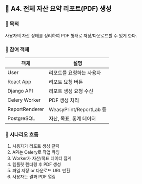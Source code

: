 
## 📂 A4. 전체 자산 요약 리포트(PDF) 생성

### 🎯 목적
사용자의 자산 상태를 정리하여 PDF 형태로 저장/다운로드할 수 있게 한다.

### 👥 참여 객체
| 객체 | 설명 |
|------|------|
| User | 리포트를 요청하는 사용자 |
| React App | 리포트 요청 버튼 |
| Django API | 리포트 생성 요청 수신 |
| Celery Worker | PDF 생성 처리 |
| ReportRenderer | WeasyPrint/ReportLab 등 |
| PostgreSQL | 자산, 목표, 통계 데이터 |

### 🔄 시나리오 흐름
1. 사용자가 리포트 생성 클릭
2. API는 Celery로 작업 큐잉
3. Worker가 자산/목표 데이터 집계
4. 템플릿 렌더링 후 PDF 생성
5. 파일 저장 or 다운로드 URL 반환
6. 사용자는 결과 PDF 열람
